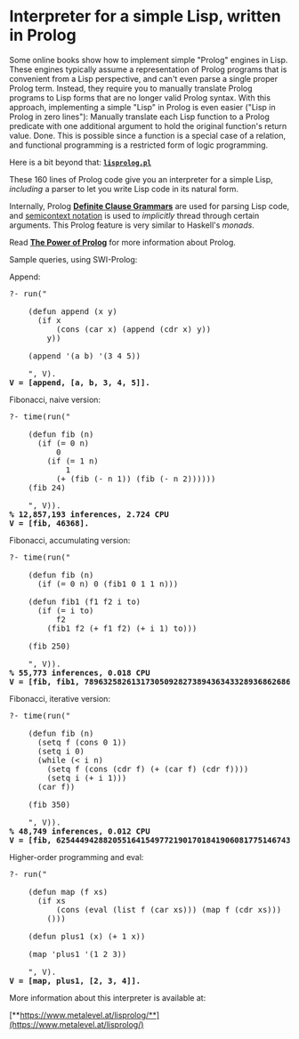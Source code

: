 
# Interpreter for a simple Lisp, written in Prolog

Some online books show how to implement simple "Prolog" engines in
Lisp. These engines typically assume a representation of Prolog
programs that is convenient from a Lisp perspective, and can't even
parse a single proper Prolog term. Instead, they require you to
manually translate Prolog programs to Lisp forms that are no longer
valid Prolog syntax. With this approach, implementing a simple "Lisp"
in Prolog is even easier ("Lisp in Prolog in zero lines"): Manually
translate each Lisp function to a Prolog predicate with one additional
argument to hold the original function's return value. Done. This is
possible since a function is a special case of a relation, and
functional programming is a restricted form of logic programming.

Here is a bit beyond that: [**`lisprolog.pl`**](lisprolog.pl)

These 160 lines of Prolog code give you an interpreter for a simple
Lisp, *including* a parser to let you write Lisp code in its
natural&nbsp;form.

Internally, Prolog [**Definite Clause
Grammars**](https://www.metalevel.at/prolog/dcg) are used for parsing
Lisp&nbsp;code, and
[semicontext&nbsp;notation](https://www.metalevel.at/prolog/dcg#semicontext)
is used to <i>implicitly</i> thread through certain arguments. This
Prolog&nbsp;feature is very similar to Haskell's&nbsp;<i>monads</i>.

Read [**The Power of Prolog**](https://www.metalevel.at/prolog) for
more information about&nbsp;Prolog.


Sample queries, using SWI-Prolog:


Append:

<pre>
?- run("

    (defun append (x y)
      (if x
          (cons (car x) (append (cdr x) y))
        y))

    (append '(a b) '(3 4 5))

    ", V).
<b>V = [append, [a, b, 3, 4, 5]].</b>
</pre>

Fibonacci, naive version:


<pre>
?- time(run("

    (defun fib (n)
      (if (= 0 n)
          0
        (if (= 1 n)
            1
          (+ (fib (- n 1)) (fib (- n 2))))))
    (fib 24)

    ", V)).
<b>% 12,857,193 inferences, 2.724 CPU
V = [fib, 46368].</b>
</pre>

Fibonacci, accumulating version:

<pre>
?- time(run("

    (defun fib (n)
      (if (= 0 n) 0 (fib1 0 1 1 n)))

    (defun fib1 (f1 f2 i to)
      (if (= i to)
          f2
        (fib1 f2 (+ f1 f2) (+ i 1) to)))

    (fib 250)

    ", V)).
<b>% 55,773 inferences, 0.018 CPU
V = [fib, fib1, 7896325826131730509282738943634332893686268675876375].</b>
</pre>


Fibonacci, iterative version:


<pre>
?- time(run("

    (defun fib (n)
      (setq f (cons 0 1))
      (setq i 0)
      (while (< i n)
        (setq f (cons (cdr f) (+ (car f) (cdr f))))
        (setq i (+ i 1)))
      (car f))

    (fib 350)

    ", V)).
<b>% 48,749 inferences, 0.012 CPU
V = [fib, 6254449428820551641549772190170184190608177514674331726439961915653414425].</b>
</pre>


Higher-order programming and eval:

<pre>
?- run("

    (defun map (f xs)
      (if xs
          (cons (eval (list f (car xs))) (map f (cdr xs)))
        ()))

    (defun plus1 (x) (+ 1 x))

    (map 'plus1 '(1 2 3))

    ", V).
<b>V = [map, plus1, [2, 3, 4]].</b>
</pre>

More information about this interpreter is available at:

[**https://www.metalevel.at/lisprolog/**](https://www.metalevel.at/lisprolog/)
